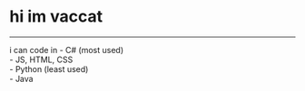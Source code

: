 <h1>hi im vaccat</h1>
<hr>
i can code in
   - C# (most used) <br>
   - JS, HTML, CSS <br>
   - Python (least used) <br>
   - Java <br>
